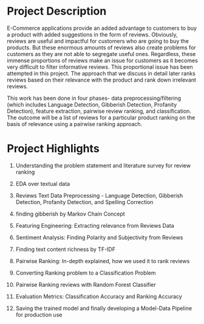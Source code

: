 

# Project Description
E-Commerce applications provide an added advantage to customers to buy a product with added suggestions in the form of reviews. Obviously, reviews are useful and impactful for customers who are going to buy the products. But these enormous amounts of reviews also create problems for customers as they are not able to segregate useful ones. Regardless, these immense proportions of reviews make an issue for customers as it becomes very difficult to filter informative reviews. This proportional issue has been attempted in this project. The approach that we discuss in detail later ranks reviews based on their relevance with the product and rank down irrelevant reviews.

This work has been done in four phases- data preprocessing/filtering (which includes Language Detection, Gibberish Detection, Profanity Detection), feature extraction, pairwise review ranking, and classification. The outcome will be a list of reviews for a particular product ranking on the basis of relevance using a pairwise ranking approach.

# Project Highlights
   1. Understanding the problem statement and literature survey for review ranking

   2. EDA over textual data

   3. Reviews Text Data Preprocessing - Language Detection, Gibberish Detection, Profanity Detection, and Spelling Correction

   3. finding gibberish by Markov Chain Concept

   4. Featuring Engineering: Extracting relevance from Reviews Data

   5. Sentiment Analysis: Finding Polarity and Subjectivity from Reviews

   6. Finding text content richness by TF-IDF

   7. Pairwise Ranking: In-depth explained, how we used it to rank reviews

   8. Converting Ranking problem to a Classification Problem

   9. Pairwise Ranking reviews with Random Forest Classifier

   10. Evaluation Metrics: Classification Accuracy and Ranking Accuracy

   11. Saving the trained model and finally developing a Model-Data Pipeline for production use

